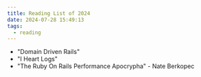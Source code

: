 ```yaml
---
title: Reading List of 2024
date: 2024-07-28 15:49:13
tags:
  - reading
---
```


- "Domain Driven Rails"
- "I Heart Logs"
- "The Ruby On Rails Performance Apocrypha" - Nate Berkopec
